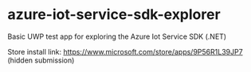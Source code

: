 # azure-iot-service-sdk-explorer
Basic UWP test app for exploring the Azure Iot Service SDK (.NET)

Store install link: https://www.microsoft.com/store/apps/9P56R1L39JP7 (hidden submission)
